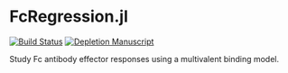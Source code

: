 # FcRegression.jl

[![Build Status](https://transduc.seas.ucla.edu/buildStatus/icon?job=meyer-lab%2FFcRegression.jl%2Fmaster)](https://transduc.seas.ucla.edu/job/meyer-lab/job/FcRegression.jl/job/master/)
[![Depletion Manuscript](https://img.shields.io/static/v1?label=manuscript&message=depletion&color=blue)](https://transduc.seas.ucla.edu/job/meyer-lab/job/FcRegression.jl/job/master/Depletion_20Paper)

Study Fc antibody effector responses using a multivalent binding model.

